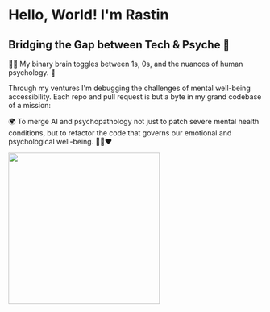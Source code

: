 # Hello, World! I'm Rastin
## Bridging the Gap between Tech & Psyche 🧠

👨‍💻 My binary brain toggles between 1s, 0s, and the nuances of human psychology. 🧠

Through my ventures I'm debugging the challenges of mental well-being accessibility. Each repo and pull request is but a byte in my grand codebase of a mission:

🌍 To merge AI and psychopathology not just to patch severe mental health conditions, but to refactor the code that governs our emotional and psychological well-being. 🤖➕❤️

<a href="https://giphy.com/gifs/LmNwrBhejkK9EFP504" target="blank"><img align="center" src="https://media.giphy.com/media/LmNwrBhejkK9EFP504/giphy.gif" height="300" /></a>
